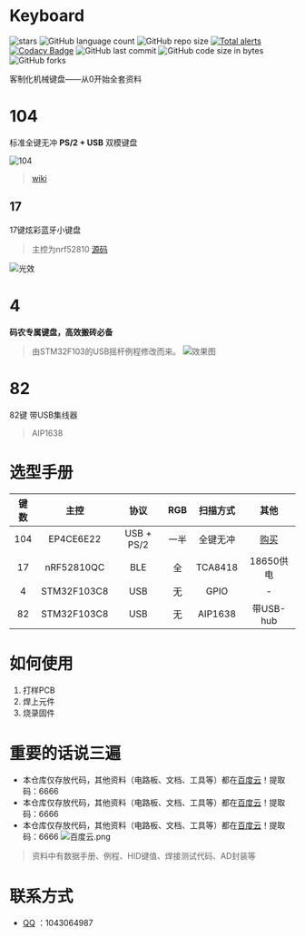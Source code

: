 # Keyboard
![stars](https://img.shields.io/github/stars/volatile-static/Keyboard)
![GitHub language count](https://img.shields.io/github/languages/count/volatile-static/Keyboard)
![GitHub repo size](https://img.shields.io/github/repo-size/volatile-static/Keyboard?style=plastic)
[![Total alerts](https://img.shields.io/lgtm/alerts/g/volatile-static/Keyboard.svg?logo=lgtm&logoWidth=18)](https://lgtm.com/projects/g/volatile-static/Keyboard/alerts/)
[![Codacy Badge](https://app.codacy.com/project/badge/Grade/6559d1bf440743719f5ea4676a774c0d)](https://www.codacy.com/manual/volatile-static/Keyboard?utm_source=github.com&amp;utm_medium=referral&amp;utm_content=volatile-static/Keyboard&amp;utm_campaign=Badge_Grade)
![GitHub last commit](https://img.shields.io/github/last-commit/volatile-static/Keyboard?style=flat-square)
![GitHub code size in bytes](https://img.shields.io/github/languages/code-size/volatile-static/Keyboard?color=lime)
![GitHub forks](https://img.shields.io/github/forks/volatile-static/Keyboard?color=red&style=social)

客制化机械键盘——从0开始全套资料

# 104
  标准全键无冲 **PS/2 + USB** 双模键盘

![104](104/preview.gif)

> [wiki](https://gitee.com/const_volatile/programmable-keyboard/wikis)

## 17

  17键炫彩蓝牙小键盘
> 主控为nrf52810
[源码](https://github.com/volatile-static/Keyboard/tree/master/17/v2/soft/code)


![光效](17/%E5%85%89%E6%95%88.gif)
# 4
**码农专属键盘，高效搬砖必备**

> 由STM32F103的USB摇杆例程修改而来。
 ![效果图](4/%E7%A0%81%E5%86%9C.gif)
 # 82
  82键
    带USB集线器
 > AIP1638

 # 选型手册
| 键数 | 主控 | 协议 | RGB | 扫描方式 | 其他 |
| :---: | :---: | :---: | :---: | :---: | :---: |
| 104 | EP4CE6E22 | USB + PS/2 | 一半 | 全键无冲 | [购买](https://market.m.taobao.com/app/idleFish-F2e/widle-taobao-rax/page-detail?wh_weex=true&wx_navbar_transparent=true&id=637588964083&ut_sk=1.X7R74tmmaOsDAD0RHKo4TqAp_21407387_1613018144287.Copy.detail.637588964083.2206517679956&forceFlush=1) |
| 17 | nRF52810QC | BLE | 全 | TCA8418 | 18650供电 |
| 4 | STM32F103C8 | USB | 无 | GPIO | - |
| 82 | STM32F103C8 | USB | 无 | AIP1638 | 带USB-hub |

# 如何使用
1. 打样PCB
2. 焊上元件
3. 烧录固件

# 重要的话说三遍
  - 本仓库仅存放代码，其他资料（电路板、文档、工具等）都在[百度云](https://pan.baidu.com/s/1vgmvWLqF3Rj9PztM5fmu6g)！提取码：6666
  - 本仓库仅存放代码，其他资料（电路板、文档、工具等）都在[百度云](https://pan.baidu.com/s/1vgmvWLqF3Rj9PztM5fmu6g)！提取码：6666
  - 本仓库仅存放代码，其他资料（电路板、文档、工具等）都在[百度云](https://pan.baidu.com/s/1vgmvWLqF3Rj9PztM5fmu6g)！提取码：6666
    ![百度云.png](https://i.loli.net/2021/02/11/K18CyYBzcbTi2It.jpg)
> 资料中有数据手册、例程、HID键值、焊接测试代码、AD封装等

# 联系方式
  - [QQ](http://wpa.qq.com/msgrd?v=3&uin=1043064987&site=qq&menu=yes) ：1043064987
